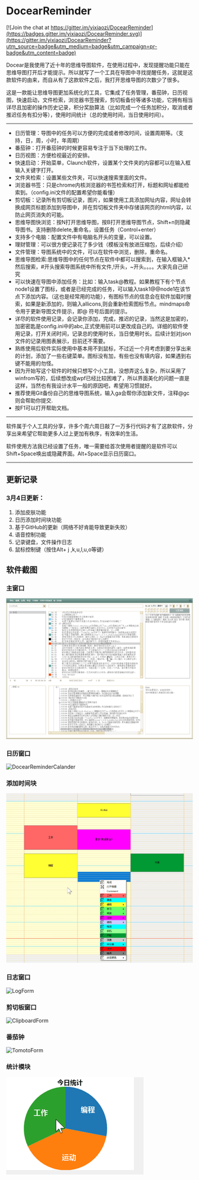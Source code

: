 # DocearReminder
[![Join the chat at https://gitter.im/yixiaozi/DocearReminder](https://badges.gitter.im/yixiaozi/DocearReminder.svg)](https://gitter.im/yixiaozi/DocearReminder?utm_source=badge&utm_medium=badge&utm_campaign=pr-badge&utm_content=badge)

Docear是我使用了近十年的思维导图软件，在使用过程中，发现提醒功能只能在思维导图打开后才能提示。所以就写了一个工具在导图中寻找提醒任务，这就是这款软件的由来，而自从有了这款软件之后，我打开思维导图的次数少了很多。

这是一款能让思维导图更加系统化的工具，它集成了任务管理，番茄钟，日历视图，快速启动，文件检索，浏览器书签搜索，剪切板备份等诸多功能，它拥有相当详尽且加密的操作历史记录，积分奖励算法（比如完成一个任务加积分，取消或者推迟任务有扣分等），使用时间统计（总的使用时间，当日使用时间）。
***
* 日历管理：导图中的任务可以方便的完成或者修改时间，设置周期等。（支持，日，周，小时，年周期）
* 番茄钟：打开番茄钟的时候更容易专注于当下处理的工作。
* 日历视图：方便检视最近的安排。
* 快速启动：开始菜单，Claunch软件，设置某个文件夹的内容都可以在输入框输入关键字打开。
* 文件夹检索：设置某些文件夹，可以快速搜索里面的文件。
* 浏览器书签：只是chrome内核浏览器的书签检索和打开，标题和网址都能检索到。（config.ini文件的配置希望你能看懂）
* 剪切板：记录所有剪切板记录，图片，如果使用工具添加网址内容，网址会转换成网页标题添加到导图中，并在剪切板文件夹中存储该网页的html内容，以防止网页消失的可能。
* 思维导图快浏览：按N打开思维导图，按B打开思维导图节点，Shift+n则隐藏导图书。支持删除delete,重命名，设置任务（Control+enter）
* 支持多个电脑：配置文件中有电脑名开头的变量，可以设置。
* 理财管理：可以很方便记录花了多少钱（模板没有放进压缩包，后续介绍）
* 文件管理：导图系统中的文件，可以在软件中浏览，删除，重命名。
* 思维导图检索:思维导图中的任何节点在软件中都可以搜索到，在输入框输入*然后搜索，#开头搜索导图系统中所有文件,!开头，~开头。。。。大家先自己研究
* 可以快速在导图中添加任务：比如：输入task@教程。如果教程下有个节点node1设置了图标，或者是已经完成的任务，可以输入task1@@node1在该节点下添加内容。（这也是经常用的功能），有图标节点的信息会在软件加载时搜索，如果是新添加的，则输入allicons,则会重新检索图标节点。mindmaps命令用于更新导图文件提示，即@ 符号后面的提示。
* 详尽的软件使用记录，会记录你添加，完成，推迟的记录，当然这是加密的，加密密匙是config.ini中的abc,正式使用前可以更改成自己的。详细的软件使用记录，打开关闭时间，记录总的使用时长，当日使用时长。后续计划对json文件的记录用图表展示，目前还不需要。
* 熟练使用后软件实际使用中基本用不到鼠标，不过近一个月考虑到要分享出来的计划，添加了一些右键菜单。图标没有加，有些也没有填内容，如果遇到右键不能用的勿怪。
* 因为开始写这个软件的时候只想写个小工具，没想弄这么复杂，所以采用了winfrom写的，后续想改成wpf已经比较困难了，所以界面美化的问题一直是这样，当然也有我设计水平一般的原因吧，希望用习惯就好。
* 推荐使用Git备份自己的思维导图系统，输入ga会帮你添加新文件，注释@gc则会帮助你提交.
* 按F1可以打开帮助文档。
***
软件属于个人工具的分享，许多个周六周日敲了一万多行代码才有了这款软件，分享出来希望它帮助更多人过上更加有秩序，有效率的生活。

软件使用方法我已经设置了任务，唯一需要给首次使用者提醒的是软件可以Shift+Space唤出或隐藏界面。Alt+Space显示日历窗口。
***

## 更新记录

### 3月4日更新：

1. 添加皮肤功能
2. 日历添加时间块功能
3. 基于GitHub的更新（网络不好肯能导致更新失败）
4. 语音控制功能
5. 记录键盘，文件操作日志
6. 鼠标控制键（按住Alt+   j ,k,u,l,u,o等键）

## 软件截图

### 主窗口
![DocearReminderForm](Info/images/主窗口.png "主窗口")

### 日历窗口

![DocearReminderCalander](Info/images/时间块.png "时间块")


### 添加时间块

![DocearReminderCalander](Info/images/添加时间块.png "添加时间块")

### 日志窗口
![LogForm](Info/images/LogForm.png "")

### 剪切板窗口
![ClipboardForm](Info/images/ClipboardForm.png "")

### 番茄钟
![TomotoForm](Info/images/TomotoForm.png "")

### 统计模块

![DocearReminderCalander](Info/images/统计模块.png "统计模块")